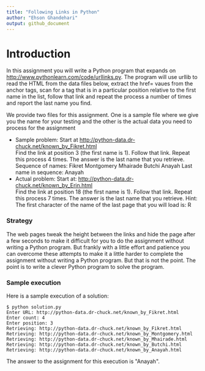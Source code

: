 ```yaml
---
title: "Following Links in Python"
author: "Ehson Ghandehari"
output: github_document
---
```


# Introduction

In this assignment you will write a Python program that expands on http://www.pythonlearn.com/code/urllinks.py. The program will use urllib to read the HTML from the data files below, extract the href= vaues from the anchor tags, scan for a tag that is in a particular position relative to the first name in the list, follow that link and repeat the process a number of times and report the last name you find.

We provide two files for this assignment. One is a sample file where we give you the name for your testing and the other is the actual data you need to process for the assignment

- Sample problem: Start at http://python-data.dr-chuck.net/known_by_Fikret.html </br>
Find the link at position 3 (the first name is 1). Follow that link. Repeat this process 4 times. The answer is the last name that you retrieve.
Sequence of names: Fikret Montgomery Mhairade Butchi Anayah 
Last name in sequence: Anayah
- Actual problem: Start at: http://python-data.dr-chuck.net/known_by_Erin.html </br>
Find the link at position 18 (the first name is 1). Follow that link. Repeat this process 7 times. The answer is the last name that you retrieve.
Hint: The first character of the name of the last page that you will load is: R

### Strategy
The web pages tweak the height between the links and hide the page after a few seconds to make it difficult for you to do the assignment without writing a Python program. But frankly with a little effort and patience you can overcome these attempts to make it a little harder to complete the assignment without writing a Python program. But that is not the point. The point is to write a clever Python program to solve the program.

### Sample execution

Here is a sample execution of a solution:

```
$ python solution.py 
Enter URL: http://python-data.dr-chuck.net/known_by_Fikret.html
Enter count: 4
Enter position: 3
Retrieving: http://python-data.dr-chuck.net/known_by_Fikret.html
Retrieving: http://python-data.dr-chuck.net/known_by_Montgomery.html
Retrieving: http://python-data.dr-chuck.net/known_by_Mhairade.html
Retrieving: http://python-data.dr-chuck.net/known_by_Butchi.html
Retrieving: http://python-data.dr-chuck.net/known_by_Anayah.html
```

The answer to the assignment for this execution is "Anayah".
